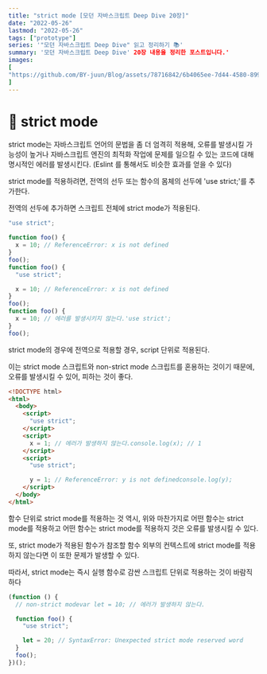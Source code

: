 ```yaml
---
title: "strict mode [모던 자바스크립트 Deep Dive 20장]"
date: "2022-05-26"
lastmod: "2022-05-26"
tags: ["prototype"]
series: '"모던 자바스크립트 Deep Dive" 읽고 정리하기 📚'
summary: '모던 자바스크립트 Deep Dive' 20장 내용을 정리한 포스트입니다.'
images:
[
"https://github.com/BY-juun/Blog/assets/78716842/6b4065ee-7d44-4580-899f-58dafcb8b5a7",
]
---
```


# 🌟 strict mode

strict mode는 자바스크립트 언어의 문법을 좀 더 엄격히 적용해, 오류를 발생시킬 가능성이 높거나 자바스크립트 엔진의 최적화 작업에 문제를 일으킬 수 있는 코드에 대해 명시적인 에러를 발생시킨다. (Eslint 를 통해서도 비슷한 효과를 얻을 수 있다)

strict mode를 적용하려면, 전역의 선두 또는 함수의 몸체의 선두에 'use strict;'를 추가한다.

전역의 선두에 추가하면 스크립트 전체에 strict mode가 적용된다.

```js
"use strict";

function foo() {
  x = 10; // ReferenceError: x is not defined
}
foo();
function foo() {
  "use strict";

  x = 10; // ReferenceError: x is not defined
}
foo();
function foo() {
  x = 10; // 에러를 발생시키지 않는다.'use strict';
}
foo();
```

strict mode의 경우에 전역으로 적용할 경우, script 단위로 적용된다.

이는 strict mode 스크립트와 non-strict mode 스크립트를 혼용하는 것이기 때문에, 오류를 발생시킬 수 있어, 피하는 것이 좋다.

```html
<!DOCTYPE html>
<html>
  <body>
    <script>
      "use strict";
    </script>
    <script>
      x = 1; // 에러가 발생하지 않는다.console.log(x); // 1
    </script>
    <script>
      "use strict";

      y = 1; // ReferenceError: y is not definedconsole.log(y);
    </script>
  </body>
</html>
```

함수 단위로 strict mode를 적용하는 것 역시, 위와 마찬가지로 어떤 함수는 strict mode를 적용하고 어떤 함수는 strict mode를 적용하지 것은 오류를 발생시킬 수 있다.

또, strict mode가 적용된 함수가 참조할 함수 외부의 컨텍스트에 strict mode를 적용하지 않는다면 이 또한 문제가 발생할 수 있다.

따라서, strict mode는 즉시 실행 함수로 감싼 스크립트 단위로 적용하는 것이 바람직하다

```js
(function () {
  // non-strict modevar lеt = 10; // 에러가 발생하지 않는다.

  function foo() {
    "use strict";

    let = 20; // SyntaxError: Unexpected strict mode reserved word
  }
  foo();
})();
```
